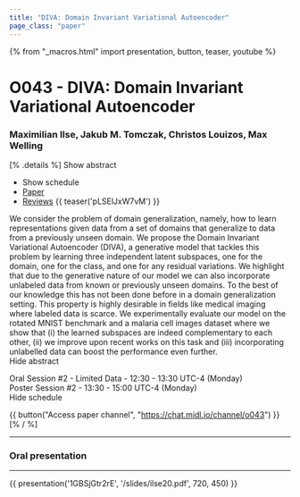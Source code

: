 ```yaml
---
title: "DIVA: Domain Invariant Variational Autoencoder"
page_class: "paper"
---
```


{% from "_macros.html" import presentation, button, teaser, youtube %}

# O043 - DIVA: Domain Invariant Variational Autoencoder

### Maximilian Ilse, Jakub M. Tomczak, Christos Louizos, Max Welling

[% .details %]
<a class="toggle_visibility" data-selector=".abstract" data-level="3">Show abstract</a>
- <a class="toggle_visibility" data-selector=".schedule" data-level="3">Show schedule</a>
- <a href="https://openreview.net/pdf?id=RmNckVums7">Paper</a>
- <a href="https://openreview.net/forum?id=RmNckVums7">Reviews</a>
{{ teaser('pLSElJxW7vM') }}

<p>
    <span class="abstract">
        We consider the problem of domain generalization, namely, how to learn representations given data from a set of domains that generalize to data from a previously unseen domain. We propose the Domain Invariant Variational Autoencoder (DIVA), a generative model that tackles this problem by learning three independent latent subspaces, one for the domain, one for the class, and one for any residual variations. We highlight that due to the generative nature of our model we can also incorporate unlabeled data from known or previously unseen domains. To the best of our knowledge this has not been done before in a domain generalization setting. This property is highly desirable in fields like medical imaging where labeled data is scarce. We experimentally evaluate our model on the rotated MNIST benchmark and a malaria cell images dataset where we show that (i) the learned subspaces are indeed complementary to each other, (ii) we improve upon recent works on this task and (iii) incorporating unlabelled data can boost the performance even further.
        <br>
        <span class="actions"><a class="toggle_visibility" data-level="2">Hide abstract</a></span>
    </span>
</p>

<p>
    <span class="schedule">
        Oral Session #2 - Limited Data  - 12:30 - 13:30 UTC-4 (Monday)<br>Poster Session #2  - 13:30 - 15:00 UTC-4 (Monday)
        <br>
        <span class="actions"><a class="toggle_visibility" data-level="2">Hide schedule</a></span>
    </span>
</p>

{{ button("Access paper channel", "https://chat.midl.io/channel/o043") }}
[% / %]

---


### Oral presentation

---

{{ presentation('1GBSjGtr2rE', '/slides/ilse20.pdf', 720, 450) }}